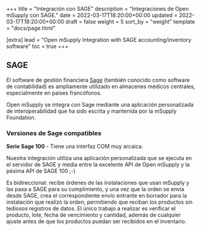 +++
title = "Integración con SAGE"
description = "Integraciones de Open mSupply con SAGE."
date = 2022-03-17T18:20:00+00:00
updated = 2022-03-17T18:20:00+00:00
draft = false
weight = 5
sort_by = "weight"
template = "docs/page.html"

[extra]
lead = "Open mSupply Integration with SAGE accounting/inventory software"
toc = true
+++

## SAGE
El software de gestión financiera [Sage](https://www.sage.com) (también conocido como software de contabilidad) es ampliamente utilizado en almacenes médicos centrales, especialmente en países francófonos.

Open mSupply se integra con Sage mediante una aplicación personalizada de interoperabilidad que ha sido escrita y mantenida por la mSupply Foundation.

### Versiones de Sage compatibles
**Serie Sage 100** - Tiene una interfaz COM muy arcaica.

Nuestra integración utiliza una aplicación personalizada que se ejecuta en el servidor de SAGE y media entre la excelente API de Open mSupply y la pésima API de SAGE 100 ;-)

Es bidireccional: recibe órdenes de las instalaciones que usan mSupply y las pasa a SAGE para su cumplimiento, y una vez que la orden se envía desde SAGE, crea el correspondiente envío entrante en borrador para la instalación que realizó la orden, permitiendo que reciban los productos sin tediosos registros de datos.
El único trabajo a realizar es verificar el producto, lote, fecha de vencimiento y cantidad, además de cualquier ajuste antes de que los productos puedan ser recibidos en el inventario.
